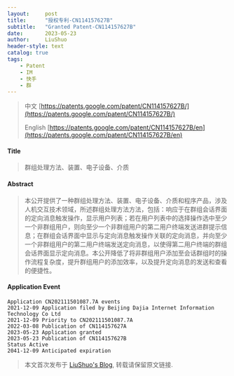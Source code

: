 ```yaml
---
layout:     post
title:      "授权专利-CN114157627B"
subtitle:   "Granted Patent-CN114157627B"
date:       2023-05-23
author:     LiuShuo
header-style: text
catalog: true
tags:
    - Patent
    - IM
    - 快手
    - 群
---
```

> 中文 [https://patents.google.com/patent/CN114157627B/](https://patents.google.com/patent/CN114157627B/)
>
> English [https://patents.google.com/patent/CN114157627B/en](https://patents.google.com/patent/CN114157627B/en)

#### Title
> 群组处理方法、装置、电子设备、介质






















#### Abstract
> 本公开提供了一种群组处理方法、装置、电子设备、介质和程序产品，涉及人机交互技术领域，所述群组处理方法方法，包括：响应于在群组会话界面的定向消息触发操作，显示用户列表；若在用户列表中的选择操作选中至少一个非群组用户，则向至少一个非群组用户的第二用户终端发送进群提示信息；在群组会话界面中显示与定向消息触发操作关联的定向消息，并向至少一个非群组用户的第二用户终端发送定向消息，以使得第二用户终端的群组会话界面显示定向消息。本公开降低了将非群组用户添加至会话群组时的操作流程复杂度，提升群组用户的添加效率，以及提升定向消息的发送和查看的便捷性。
























#### Application Event
```
Application CN202111501087.7A events 
2021-12-09 Application filed by Beijing Dajia Internet Information Technology Co Ltd
2021-12-09 Priority to CN202111501087.7A
2022-03-08 Publication of CN114157627A
2023-05-23 Application granted
2023-05-23 Publication of CN114157627B
Status Active
2041-12-09 Anticipated expiration
```
> 本文首次发布于 [LiuShuo's Blog](https://liushuo.me), 
转载请保留原文链接.
